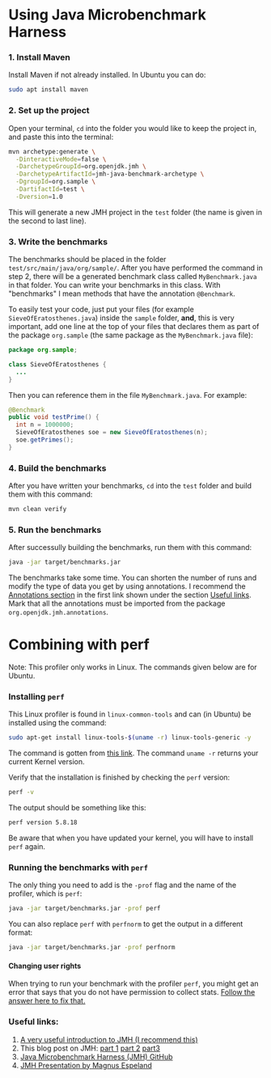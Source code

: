 # Using Java Microbenchmark Harness

### 1. Install Maven
Install Maven if not already installed. In Ubuntu you can do:
```bash
sudo apt install maven
```

### 2. Set up the project
Open your terminal, `cd` into the folder you would like to keep the project in, and paste this into the terminal:
```bash
mvn archetype:generate \
  -DinteractiveMode=false \
  -DarchetypeGroupId=org.openjdk.jmh \
  -DarchetypeArtifactId=jmh-java-benchmark-archetype \
  -DgroupId=org.sample \
  -DartifactId=test \
  -Dversion=1.0
```

This will generate a new JMH project in the `test` folder (the name is given in the second to last line).

### 3. Write the benchmarks
The benchmarks should be placed in the folder `test/src/main/java/org/sample/`. After you have performed the command in step 2, there will be a generated benchmark class called `MyBenchmark.java` in that folder. You can write your benchmarks in this class. With "benchmarks" I mean methods that have the annotation `@Benchmark`.

To easily test your code, just put your files (for example `SieveOfEratosthenes.java`) inside the `sample` folder, **and**, this is very important,  add one line at the top of your files that declares them as part of the package `org.sample` (the same package as the `MyBenchmark.java` file):

```Java
package org.sample;

class SieveOfEratosthenes {
  ...
}
```

Then you can reference them in the file `MyBenchmark.java`. For example:

```Java
@Benchmark
public void testPrime() {
  int n = 1000000;
  SieveOfEratosthenes soe = new SieveOfEratosthenes(n);
  soe.getPrimes();
}
```


### 4. Build the benchmarks
After you have written your benchmarks, `cd` into the `test` folder and build them with this command:
```bash
mvn clean verify
```

### 5. Run the benchmarks
After successully building the benchmarks, run them with this command:
```bash
java -jar target/benchmarks.jar
```

The benchmarks take some time. You can shorten the number of runs and modify the type of data you get by using annotations. I recommend the [Annotations section](https://javadevcentral.com/jmh-benchmark-with-examples#Annotations) in the first link shown under the section [Useful links](#Useful-links). Mark that all the annotations must be imported from the package `org.openjdk.jmh.annotations`.


# Combining with perf
Note: This profiler only works in Linux. The commands given below are for Ubuntu.

### Installing `perf`
This Linux profiler is found in `linux-common-tools` and can (in Ubuntu) be installed using the command:

```bash
sudo apt-get install linux-tools-$(uname -r) linux-tools-generic -y
```

The command is gotten from [this link](https://www.howtoforge.com/how-to-install-perf-performance-analysis-tool-on-ubuntu-20-04/). The command `uname -r` returns your current Kernel version.

Verify that the installation is finished by checking the `perf` version:

```bash
perf -v
```

The output should be something like this:

```bash
perf version 5.8.18
```

Be aware that when you have updated your kernel, you will have to install `perf` again.

### Running the benchmarks with `perf`
The only thing you need to add is the `-prof` flag and the name of the profiler, which is `perf`:

```bash
java -jar target/benchmarks.jar -prof perf
```

You can also replace `perf` with `perfnorm` to get the output in a different format:

```bash
java -jar target/benchmarks.jar -prof perfnorm
```

#### Changing user rights
When trying to run your benchmark with the profiler `perf`, you might get an error that says that you do not have permission to collect stats. [Follow the answer here to fix that.](https://superuser.com/questions/980632/run-perf-without-root-rights)

### Useful links:
1. [A very useful introduction to JMH (I recommend this)](https://javadevcentral.com/jmh-benchmark-with-examples)
2. This blog post on JMH: [part 1](https://blog.avenuecode.com/java-microbenchmarks-with-jmh-part-1) [part 2](https://blog.avenuecode.com/java-microbenchmarks-with-jmh-part-2) [part3](https://blog.avenuecode.com/java-microbenchmarks-with-jmh-part-3)
4. [Java Microbenchmark Harness (JMH) GitHub](https://github.com/openjdk/jmh)
5. [JMH Presentation by Magnus Espeland](https://www.uio.no/studier/emner/matnat/ifi/IN3030/v20/lecture-material/uke05-2020/jmh.pdf)
